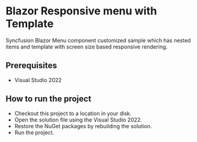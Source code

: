 # Blazor Responsive menu with Template

Syncfusion Blazor Menu component customized sample which has nested items and template with screen size based responsive rendering.

## Prerequisites

* Visual Studio 2022

## How to run the project

* Checkout this project to a location in your disk.
* Open the solution file using the Visual Studio 2022.
* Restore the NuGet packages by rebuilding the solution.
* Run the project.
